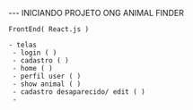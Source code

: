 --- INICIANDO PROJETO ONG ANIMAL FINDER

    FrontEnd( React.js )

    - telas
     - login ( )
     - cadastro ( )
     - home ( )
     - perfil user ( )
     - show animal ( )
     - cadastro desaparecido/ edit ( )
     - 
